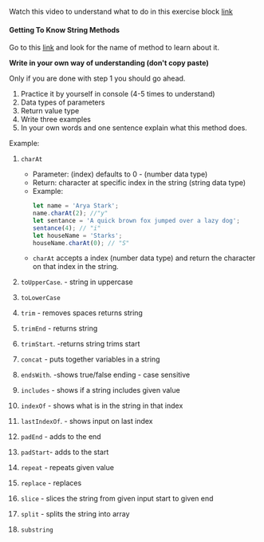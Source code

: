 Watch this video to understand what to do in this exercise block [link](https://www.youtube.com/watch?v=zGpplZj4zY0&feature=youtu.be)

#### Getting To Know String Methods

Go to this [link](https://developer.mozilla.org/en-US/docs/Web/JavaScript/Reference/Global_Objects/String) and look for the name of method to learn about it.

**Write in your own way of understanding (don't copy paste)**

Only if you are done with step 1 you should go ahead.

1. Practice it by yourself in console (4-5 times to understand)
2. Data types of parameters
3. Return value type
4. Write three examples
5. In your own words and one sentence explain what this method does.

Example:

1. `charAt`

   - Parameter: (index) defaults to 0 - (number data type)
   - Return: character at specific index in the string (string data type)
   - Example:
     ```js
     let name = 'Arya Stark';
     name.charAt(2); //"y"
     let sentance = 'A quick brown fox jumped over a lazy dog';
     sentance(4); // "i"
     let houseName = 'Starks';
     houseName.charAt(0); // "S"
     ```
   - `charAt` accepts a index (number data type) and return the character on that index in the string.

2. `toUpperCase`.   - string in uppercase
3. `toLowerCase`    
4. `trim` - removes spaces returns string
5. `trimEnd` - returns string
6. `trimStart`. -returns string trims start 
7. `concat` - puts together variables in a string
8. `endsWith`. -shows true/false ending - case sensitive
9. `includes` - shows if a string includes given value
10. `indexOf` - shows what is in the string in that index
11. `lastIndexOf`. - shows input on last index
12. `padEnd` - adds to the end
13. `padStart`- adds to the start
14. `repeat` - repeats given value
15. `replace` - replaces
16. `slice` - slices the string from given input start to given end 
17. `split` - splits the string into array 
18. `substring`
